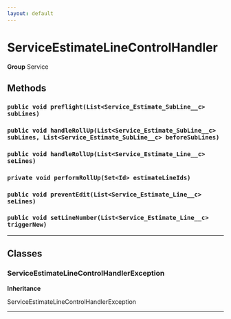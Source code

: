 ```yaml
---
layout: default
---
```

# ServiceEstimateLineControlHandler



**Group** Service

## Methods
### `public void preflight(List<Service_Estimate_SubLine__c> subLines)`
### `public void handleRollUp(List<Service_Estimate_SubLine__c> subLines, List<Service_Estimate_SubLine__c> beforeSubLines)`
### `public void handleRollUp(List<Service_Estimate_Line__c> seLines)`
### `private void performRollUp(Set<Id> estimateLineIds)`
### `public void preventEdit(List<Service_Estimate_Line__c> seLines)`
### `public void setLineNumber(List<Service_Estimate_Line__c> triggerNew)`
---
## Classes
### ServiceEstimateLineControlHandlerException

**Inheritance**

ServiceEstimateLineControlHandlerException


---
